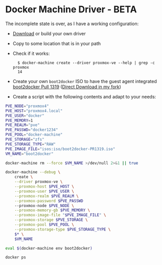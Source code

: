 # Docker Machine Driver - BETA

The incomplete state is over, as I have a working configuration:

* [Download](https://github.com/lnxbil/docker-machine-driver-proxmox-ve/releases/tag/v1) or build your own driver
* Copy to some location that is in your path
* Check if it works:

        $ docker-machine create --driver proxmox-ve --help | grep -c proxmox
        14

* Create your own `boot2docker` ISO to have the guest agent integrated [boot2docker Pull 1319](https://github.com/boot2docker/boot2docker/pull/1319) ([Direct Download in my fork](https://github.com/lnxbil/boot2docker/releases/tag/2018-09-16))
* Create a script with the following contents and adapt to your needs:

```sh
PVE_NODE="proxmox4"
PVE_HOST="proxmox4.local"
PVE_USER="docker"
PVE_MEMORY=1
PVE_REALM="pve"
PVE_PASSWD="docker1234"
PVE_POOL="docker-machine"
PVE_STORAGE="zfs"
PVE_STORAGE_TYPE="RAW"
PVE_IMAGE_FILE="isos:iso/boot2docker-PR1319.iso"
VM_NAME="boot2docker"

docker-machine rm --force $VM_NAME >/dev/null 2>&1 || true

docker-machine --debug \
    create \
    --driver proxmox-ve \
    --proxmox-host $PVE_HOST \
    --proxmox-user $PVE_USER \
    --proxmox-realm $PVE_REALM \
    --proxmox-password $PVE_PASSWD 
    --proxmox-node $PVE_NODE \
    --proxmox-memory-gb $PVE_MEMORY \
    --proxmox-image-file "$PVE_IMAGE_FILE" \
    --proxmox-storage $PVE_STORAGE \
    --proxmox-pool $PVE_POOL \
    --proxmox-storage-type $PVE_STORAGE_TYPE \
    $* \
    $VM_NAME 

eval $(docker-machine env boot2docker)

docker ps
```
